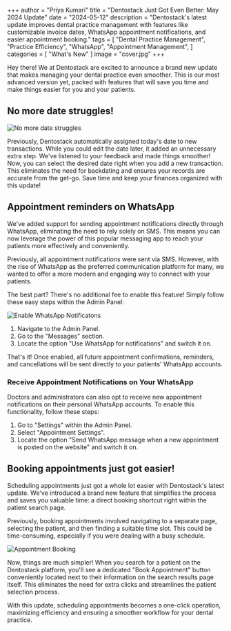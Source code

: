 +++
author = "Priya Kumari"
title = "Dentostack Just Got Even Better: May 2024 Update"
date = "2024-05-12"
description = "Dentostack's latest update improves dental practice management with features like customizable invoice dates, WhatsApp appointment notifications, and easier appointment booking."
tags = [
    "Dental Practice Management",
    "Practice Efficiency",
    "WhatsApp",
    "Appointment Management",
]
categories = [
    "What's New"
]
image = "cover.jpg"
+++

Hey there! We at Dentostack are excited to announce a brand new update that makes managing your dental practice even smoother. This is our most advanced version yet, packed with features that will save you time and make things easier for you and your patients.

## No more date struggles!

![No more date struggles](/images/post/dentostack-24.04.30/transaction.gif)

Previously, Dentostack automatically assigned today's date to new transactions. While you could edit the date later, it added an unnecessary extra step. We've listened to your feedback and made things smoother! Now, you can select the desired date right when you add a new transaction. This eliminates the need for backdating and ensures your records are accurate from the get-go. Save time and keep your finances organized with this update!


## Appointment reminders on WhatsApp

We've added support for sending appointment notifications directly through WhatsApp, eliminating the need to rely solely on SMS. This means you can now leverage the power of this popular messaging app to reach your patients more effectively and conveniently.

Previously, all appointment notifications were sent via SMS.  However, with the rise of WhatsApp as the preferred communication platform for many, we wanted to offer a more modern and engaging way to connect with your patients.

The best part?  There's no additional fee to enable this feature!  Simply follow these easy steps within the Admin Panel:

![Enable WhatsApp Notificatons](/images/post/dentostack-24.04.30/whatsapp.gif)

1. Navigate to the Admin Panel.
2. Go to the "Messages" section.
3. Locate the option "Use WhatsApp for notifications" and switch it on.

That's it! Once enabled, all future appointment confirmations, reminders, and cancellations will be sent directly to your patients' WhatsApp accounts.

### Receive Appointment Notifications on Your WhatsApp

Doctors and administrators can also opt to receive new appointment notifications on their personal WhatsApp accounts.  To enable this functionality, follow these steps:

1. Go to "Settings" within the Admin Panel.
2. Select "Appointment Settings".
3. Locate the option "Send WhatsApp message when a new appointment is posted on the website" and switch it on.

## Booking appointments just got easier!

Scheduling appointments just got a whole lot easier with Dentostack's latest update. We've introduced a brand new feature that simplifies the process and saves you valuable time: a direct booking shortcut right within the patient search page.

Previously, booking appointments involved navigating to a separate page, selecting the patient, and then finding a suitable time slot. This could be time-consuming, especially if you were dealing with a busy schedule.

![Appointment Booking](/images/post/dentostack-24.04.30/appointment.gif)

Now, things are much simpler! When you search for a patient on the Dentostack platform, you'll see a dedicated "Book Appointment" button conveniently located next to their information on the search results page itself. This eliminates the need for extra clicks and streamlines the patient selection process.

With this update, scheduling appointments becomes a one-click operation, maximizing efficiency and ensuring a smoother workflow for your dental practice.
